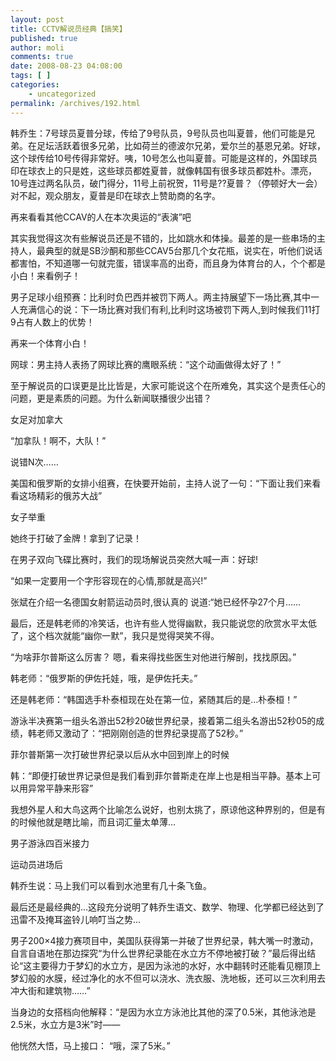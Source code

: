 ```yaml
---
layout: post
title: CCTV解说员经典【搞笑】
published: true
author: moli
comments: true
date: 2008-08-23 04:08:00
tags: [ ]
categories:
    - uncategorized
permalink: /archives/192.html
---
```

韩乔生：7号球员夏普分球，传给了9号队员，9号队员也叫夏普，他们可能是兄弟。在足坛活跃着很多兄弟，比如荷兰的德波尔兄弟，爱尔兰的基恩兄弟。好球，这个球传给10号传得非常好。咦，10号怎么也叫夏普。可能是这样的，外国球员印在球衣上的只是姓，这些球员都姓夏普，就像韩国有很多球员都姓朴。漂亮， 10号连过两名队员，破门得分，11号上前祝贺，11号是??夏普？（停顿好大一会）对不起，观众朋友，夏普是印在球衣上赞助商的名字。

再来看看其他CCAV的人在本次奥运的&ldquo;表演&rdquo;吧

其实我觉得这次有些解说员还是不错的，比如跳水和体操。最差的是一些串场的主持人，最典型的就是SB沙酮和那些CCAV5台那几个女花瓶，说实在，听他们说话都害怕，不知道哪一句就完蛋，错误率高的出奇，而且身为体育台的人，个个都是小白！来看例子！

男子足球小组预赛：比利时负巴西并被罚下两人。两主持展望下一场比赛,其中一人充满信心的说：下一场比赛对我们有利,比利时这场被罚下两人,到时候我们11打9占有人数上的优势！

再来一个体育小白！

网球：男主持人表扬了网球比赛的鹰眼系统：&ldquo;这个动画做得太好了！&rdquo;

至于解说员的口误更是比比皆是，大家可能说这个在所难免，其实这个是责任心的问题，更是素质的问题。为什么新闻联播很少出错？

女足对加拿大 
  
&ldquo;加拿队！啊不，大队！&rdquo; 
  
说错N次……

美国和俄罗斯的女排小组赛，在快要开始前，主持人说了一句：&ldquo;下面让我们来看看这场精彩的俄苏大战&rdquo;

女子举重
  
她终于打破了金牌！拿到了记录！ 

在男子双向飞碟比赛时，我们的现场解说员突然大喊一声：好球!

&ldquo;如果一定要用一个字形容现在的心情,那就是高兴!&rdquo;

张斌在介绍一名德国女射箭运动员时,很认真的 说道:&ldquo;她已经怀孕27个月…… 

最后，还是韩老师的冷笑话，也许有些人觉得幽默，我只能说您的欣赏水平太低了，这个档次就能&ldquo;幽你一默&rdquo;，我只是觉得哭笑不得。

&ldquo;为啥菲尔普斯这么厉害？ 嗯，看来得找些医生对他进行解剖，找找原因。&rdquo;

韩老师：&ldquo;俄罗斯的伊佐托娃，哦，是伊佐托夫。&rdquo; 

还是韩老师：&ldquo;韩国选手朴泰桓现在处在第一位，紧随其后的是&#8230;朴泰桓！&rdquo;

游泳半决赛第一组头名游出52秒20破世界纪录，接着第二组头名游出52秒05的成绩，韩老师又激动了：&ldquo;把刚刚创造的世界纪录提高了52秒。&rdquo;

菲尔普斯第一次打破世界纪录以后从水中回到岸上的时候 
  
韩：&ldquo;即便打破世界记录但是我们看到菲尔普斯走在岸上也是相当平静。基本上可以用异常平静来形容&rdquo; 

我想外星人和大鸟这两个比喻怎么说好，也别太挑了，原谅他这种界别的，但是有的时候他就是瞎比喻，而且词汇量太单薄&#8230;

男子游泳四百米接力 
  
运动员进场后 
  
韩乔生说：马上我们可以看到水池里有几十条飞鱼。

最后还是最经典的&#8230;这段充分说明了韩乔生语文、数学、物理、化学都已经达到了迅雷不及掩耳盗铃儿响叮当之势&#8230;

男子200&#215;4接力赛项目中，美国队获得第一并破了世界纪录，韩大嘴一时激动，自言自语地在那边探究&ldquo;为什么世界纪录能在水立方不停地被打破？&rdquo;最后得出结论&ldquo;这主要得力于梦幻的水立方，是因为泳池的水好，水中翻转时还能看见棚顶上梦幻般的水膜，经过净化的水不但可以浇水、洗衣服、洗地板，还可以三次利用去冲大街和建筑物……&rdquo;

当身边的女搭档向他解释：&ldquo;是因为水立方泳池比其他的深了0.5米，其他泳池是2.5米，水立方是3米&rdquo;时&mdash;&mdash;

他恍然大悟，马上接口： &ldquo;哦，深了5米。&rdquo;